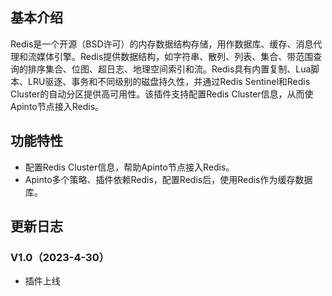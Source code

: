## 基本介绍
Redis是一个开源（BSD许可）的内存数据结构存储，用作数据库、缓存、消息代理和流媒体引擎。Redis提供数据结构，如字符串、散列、列表、集合、带范围查询的排序集合、位图、超日志、地理空间索引和流。Redis具有内置复制、Lua脚本、LRU驱逐、事务和不同级别的磁盘持久性，并通过Redis Sentinel和Redis Cluster的自动分区提供高可用性。该插件支持配置Redis Cluster信息，从而使Apinto节点接入Redis。
## 功能特性
- 配置Redis Cluster信息，帮助Apinto节点接入Redis。
- Apinto多个策略、插件依赖Redis，配置Redis后，使用Redis作为缓存数据库。
## 更新日志
### V1.0（2023-4-30）
- 插件上线